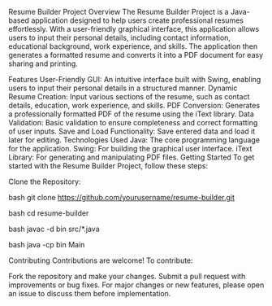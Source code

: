 Resume Builder Project
Overview
The Resume Builder Project is a Java-based application designed to help users create professional resumes effortlessly. With a user-friendly graphical interface, this application allows users to input their personal details, including contact information, educational background, work experience, and skills. The application then generates a formatted resume and converts it into a PDF document for easy sharing and printing.

Features
User-Friendly GUI: An intuitive interface built with Swing, enabling users to input their personal details in a structured manner.
Dynamic Resume Creation: Input various sections of the resume, such as contact details, education, work experience, and skills.
PDF Conversion: Generates a professionally formatted PDF of the resume using the iText library.
Data Validation: Basic validation to ensure completeness and correct formatting of user inputs.
Save and Load Functionality: Save entered data and load it later for editing.
Technologies Used
Java: The core programming language for the application.
Swing: For building the graphical user interface.
iText Library: For generating and manipulating PDF files.
Getting Started
To get started with the Resume Builder Project, follow these steps:

Clone the Repository:

bash
git clone https://github.com/yourusername/resume-builder.git


bash
cd resume-builder

bash
javac -d bin src/*.java

bash
java -cp bin Main

Contributing
Contributions are welcome! To contribute:

Fork the repository and make your changes.
Submit a pull request with improvements or bug fixes.
For major changes or new features, please open an issue to discuss them before implementation.
